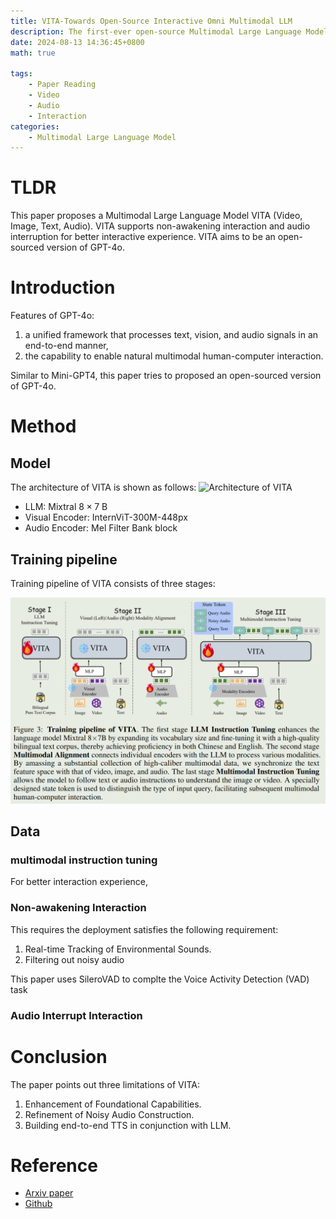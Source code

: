 ```yaml
---
title: VITA-Towards Open-Source Interactive Omni Multimodal LLM
description: The first-ever open-source Multimodal Large Language Model (MLLM) adept at simultaneous processing and analysis of Video, Image, Text, and Audio modalities, and meanwhile has an advanced multimodal interactive experience.
date: 2024-08-13 14:36:45+0800
math: true

tags: 
    - Paper Reading
    - Video
    - Audio
    - Interaction
categories:
    - Multimodal Large Language Model
---
```


# TLDR

This paper proposes a Multimodal Large Language Model VITA (Video, Image, Text, Audio).
VITA supports non-awakening interaction and audio interruption for better interactive experience.
VITA aims to be an open-sourced version of GPT-4o.

# Introduction

Features of GPT-4o:

1. a unified framework that processes text, vision, and audio signals in an end-to-end manner,
2. the capability to enable natural multimodal human-computer interaction.

Similar to Mini-GPT4, this paper tries to proposed an open-sourced version of GPT-4o.

# Method

## Model

The architecture of VITA is shown as follows:
![Architecture of VITA](VITA_architecture.png.png)

- LLM: Mixtral $8\times 7$ B
- Visual Encoder: InternViT-300M-448px
- Audio Encoder: Mel Filter Bank block

## Training pipeline

Training pipeline of VITA consists of three stages:

![Training pipeline of VITA](VITA_training_pipeline.png)

## Data

### multimodal instruction tuning

For better interaction experience,

### Non-awakening Interaction

This requires the deployment satisfies the following requirement:

1. Real-time Tracking of Environmental Sounds.
2. Filtering out noisy audio

This paper uses SileroVAD to complte the Voice Activity Detection (VAD) task

### Audio Interrupt Interaction

# Conclusion

The paper points out three limitations of VITA:

1. Enhancement of Foundational Capabilities.
2. Refinement of Noisy Audio Construction.
3. Building end-to-end TTS in conjunction with LLM.

# Reference

- [Arxiv paper](http://arxiv.org/abs/2408.05211)
- [Github](https://vita-home.github.io)
